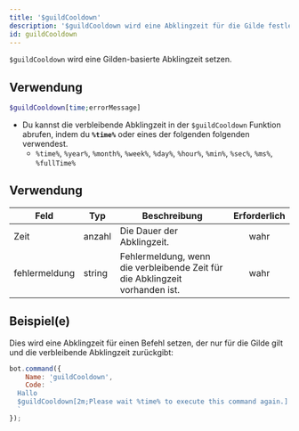 ```yaml
---
title: '$guildCooldown'
description: '$guildCooldown wird eine Abklingzeit für die Gilde festlegen, nachdem sie benutzt wurde.'
id: guildCooldown
---
```


`$guildCooldown` wird eine Gilden-basierte Abklingzeit setzen.

## Verwendung

```php
$guildCooldown[time;errorMessage]
```

* Du kannst die verbleibende Abklingzeit in der `$guildCooldown` Funktion abrufen, indem du **`%time%`</code>** oder eines der folgenden folgenden verwendest.
    * `%time%`, `%year%`, `%month%`, `%week%`, `%day%`, `%hour%`, `%min%`, `%sec%`, `%ms%`, `%fullTime%`

## Verwendung

| Feld          | Typ    | Beschreibung                                                                 | Erforderlich |
| ------------- | ------ | ---------------------------------------------------------------------------- |:------------:|
| Zeit          | anzahl | Die Dauer der Abklingzeit.                                                   |     wahr     |
| fehlermeldung | string | Fehlermeldung, wenn die verbleibende Zeit für die Abklingzeit vorhanden ist. |     wahr     |

## Beispiel(e)

Dies wird eine Abklingzeit für einen Befehl setzen, der nur für die Gilde gilt und die verbleibende Abklingzeit zurückgibt:

```javascript
bot.command({
    Name: 'guildCooldown',
    Code: `
  Hallo
  $guildCooldown[2m;Please wait %time% to execute this command again.]
  `
});
```
